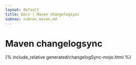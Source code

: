 ```yaml
---
layout: default
title: Docs | Maven changelogsync 
subnav: subnav_maven.md
---
```

# Maven changelogsync

{% include_relative generated/changelogSync-mojo.html %}
